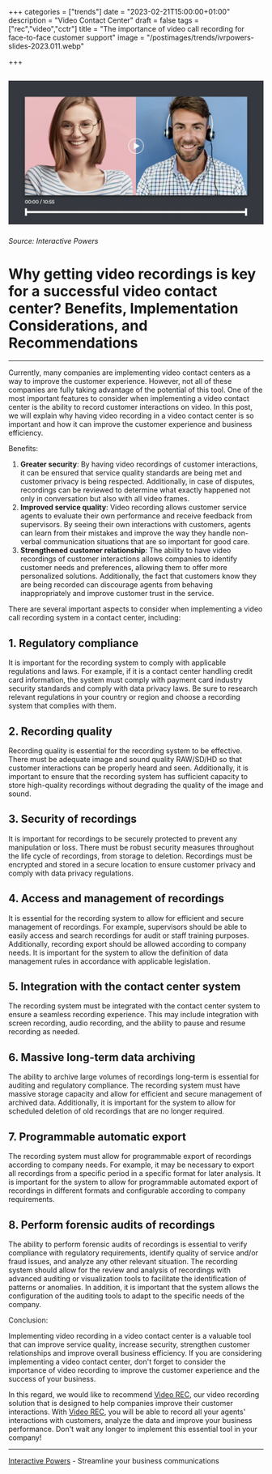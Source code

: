 +++
categories = ["trends"]
date = "2023-02-21T15:00:00+01:00"
description = "Video Contact Center"
draft = false
tags = ["rec","video","cctr"]
title = "The importance of video call recording for face-to-face customer support"
image = "/postimages/trends/ivrpowers-slides-2023.011.webp"

+++

![Video Call Recording](/postimages/trends/ivrpowers-slides-2023.011.webp)
------------
###### Source: Interactive Powers

#	Why getting video recordings is key for a successful video contact center? Benefits, Implementation Considerations, and Recommendations
--- 

Currently, many companies are implementing video contact centers as a way to improve the customer experience. However, not all of these companies are fully taking advantage of the potential of this tool. One of the most important features to consider when implementing a video contact center is the ability to record customer interactions on video. In this post, we will explain why having video recording in a video contact center is so important and how it can improve the customer experience and business efficiency.

Benefits:

1. **Greater security**: By having video recordings of customer interactions, it can be ensured that service quality standards are being met and customer privacy is being respected. Additionally, in case of disputes, recordings can be reviewed to determine what exactly happened not only in conversation but also with all video frames.
2. **Improved service quality**: Video recording allows customer service agents to evaluate their own performance and receive feedback from supervisors. By seeing their own interactions with customers, agents can learn from their mistakes and improve the way they handle non-verbal communication situations that are so important for good care.
3. **Strengthened customer relationship**: The ability to have video recordings of customer interactions allows companies to identify customer needs and preferences, allowing them to offer more personalized solutions. Additionally, the fact that customers know they are being recorded can discourage agents from behaving inappropriately and improve customer trust in the service.

There are several important aspects to consider when implementing a video call recording system in a contact center, including:

##	1. Regulatory compliance

It is important for the recording system to comply with applicable regulations and laws. For example, if it is a contact center handling credit card information, the system must comply with payment card industry security standards and comply with data privacy laws. Be sure to research relevant regulations in your country or region and choose a recording system that complies with them.

##	2. Recording quality

Recording quality is essential for the recording system to be effective. There must be adequate image and sound quality RAW/SD/HD so that customer interactions can be properly heard and seen. Additionally, it is important to ensure that the recording system has sufficient capacity to store high-quality recordings without degrading the quality of the image and sound.

##	3. Security of recordings

It is important for recordings to be securely protected to prevent any manipulation or loss. There must be robust security measures throughout the life cycle of recordings, from storage to deletion. Recordings must be encrypted and stored in a secure location to ensure customer privacy and comply with data privacy regulations.

##	4. Access and management of recordings

It is essential for the recording system to allow for efficient and secure management of recordings. For example, supervisors should be able to easily access and search recordings for audit or staff training purposes. Additionally, recording export should be allowed according to company needs. It is important for the system to allow the definition of data management rules in accordance with applicable legislation.

##	5. Integration with the contact center system

The recording system must be integrated with the contact center system to ensure a seamless recording experience. This may include integration with screen recording, audio recording, and the ability to pause and resume recording as needed.

##	6. Massive long-term data archiving

The ability to archive large volumes of recordings long-term is essential for auditing and regulatory compliance. The recording system must have massive storage capacity and allow for efficient and secure management of archived data. Additionally, it is important for the system to allow for scheduled deletion of old recordings that are no longer required.

##	7. Programmable automatic export

The recording system must allow for programmable export of recordings according to company needs. For example, it may be necessary to export all recordings from a specific period in a specific format for later analysis. It is important for the system to allow for programmable automated export of recordings in different formats and configurable according to company requirements.

##	8. Perform forensic audits of recordings

The ability to perform forensic audits of recordings is essential to verify compliance with regulatory requirements, identify quality of service and/or fraud issues, and analyze any other relevant situation. The recording system should allow for the review and analysis of recordings with advanced auditing or visualization tools to facilitate the identification of patterns or anomalies. In addition, it is important that the system allows the configuration of the auditing tools to adapt to the specific needs of the company.

Conclusion: 

Implementing video recording in a video contact center is a valuable tool that can improve service quality, increase security, strengthen customer relationships and improve overall business efficiency. If you are considering implementing a video contact center, don't forget to consider the importance of video recording to improve the customer experience and the success of your business.

In this regard, we would like to recommend [Video REC](https://interactivepowers.com/en/platforms/videorec), our video recording solution that is designed to help companies improve their customer interactions. With [Video REC](https://interactivepowers.com/en/platforms/videorec), you will be able to record all your agents' interactions with customers, analyze the data and improve your business performance. Don't wait any longer to implement this essential tool in your company!

---
[Interactive Powers](http://www.ivrpowers.com/) - Streamline your business communications



